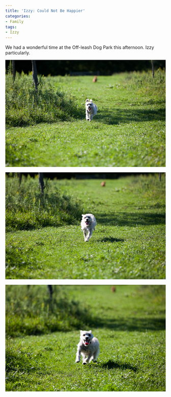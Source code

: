 ```yaml
---
title: 'Izzy: Could Not Be Happier'
categories:
- Family
tags:
- Izzy
---
```


We had a wonderful time at the Off-leash Dog Park this afternoon. Izzy particularly.



  
   ![](/assets/posts/2009/20090822-174144-10346.jpg)
  

  
   ![](/assets/posts/2009/20090822-174145-10347.jpg)
  

  
   ![](/assets/posts/2009/20090822-174145-10348.jpg)
  


